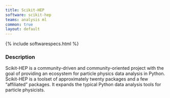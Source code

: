 ```yaml
---
title: Scikit-HEP
software: scikit-hep
teams: analysis ml
common: true
layout: default
---
```


{% include softwarespecs.html %}

### Description

Scikit-HEP is a community-driven and community-oriented project with the goal of providing an ecosystem for particle physics data analysis in Python. Scikit-HEP is a toolset of approximately twenty packages and a few “affiliated” packages. It expands the typical Python data analysis tools for particle physicists. 


